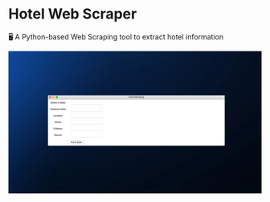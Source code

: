 # Hotel Web Scraper
🖥 A Python-based Web Scraping tool to extract hotel information

[![Demo](https://github.com/abhikarnati333/hotel-web-scraper/blob/main/web%20scraper%20.png)](https://github.com/abhikarnati333/hotel-web-scraper/blob/main/web%20scraper%20video.mp4)
